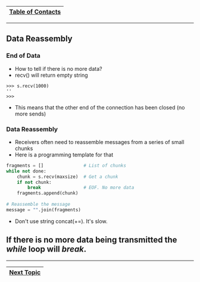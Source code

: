 |[Table of Contacts](/00-Table-of-Contents.md)|
|---|

---

## Data Reassembly

### End of Data

* How to tell if there is no more data?
* recv() will return empty string
```
>>> s.recv(1000)
''
>>>
```
* This means that the other end of the connection has been closed (no more sends)

### Data Reassembly

* Receivers often need to reassemble messages from a series of small chunks
* Here is a programming template for that
```python
fragments = []               # List of chunks
while not done:
    chunk = s.recv(maxsize)  # Get a chunk
    if not chunk:
        break                # EOF. No more data
    fragments.append(chunk)
    
# Reassemble the message
message = "".join(fragments)
```
* Don't use string concat(+=). It's slow.

## If there is no more data being transmitted the _**while**_ loop will **_break_.**

---

|[Next Topic](/03-intro-to-sockets/review.md)|
|---|
